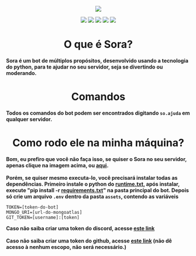 <p align="center"><a href="https://bit.ly/SoraBot"><img src="https://i.imgur.com/BX6Pzhs.png"></a></p>
<p align="center"><a href="https://discord.gg/4YVfJMV"><img src="https://img.shields.io/discord/675889958262931488?color=ba3c51&label=Discord&logo=discord&logoColor=ba3c51&style=for-the-badge"></a> <a href="https://pypi.org/project/discord.py/"><img src="https://img.shields.io/badge/discord.py-1.3.1-ba3c51?style=for-the-badge&logo=python&logoColor=ba3c51"></a> <img src="https://img.shields.io/github/languages/code-size/uKaigo/Sora-Bot?color=ba3c51&label=Tamanho&logo=github&logoColor=ba3c51&style=for-the-badge"> <img src="https://img.shields.io/github/stars/uKaigo/Sora-Bot?color=ba3c51&logo=github&logoColor=ba3c51&style=for-the-badge"> <a href="https://github.com/uKaigo/Sora-Bot/commits/master"><img src="https://img.shields.io/github/last-commit/uKaigo/Sora-Bot?color=ba3c51&label=%C3%9Altimo%20commit&logo=github&logoColor=ba3c51&style=for-the-badge"></a></p>
<h1 align="center">O que é Sora?</h1>
<b>Sora é um bot de múltiplos propósitos, desenvolvido usando a tecnologia do python, para te ajudar no seu servidor, seja se divertindo ou moderando.</b>
<h1 align="center">Comandos</h1>

<b>Todos os comandos do bot podem ser encontrados digitando `so.ajuda` em qualquer servidor.</b>
<h1 align="center">Como rodo ele na minha máquina?</h1

<b>Bom, eu prefiro que você não faça isso, se quiser o Sora no seu servidor, apenas clique na imagem acima, ou <a href="https://bit.ly/SoraBot">aqui</a>. <br><br>Porém, se quiser mesmo executa-lo, você precisará instalar todas as dependências. Primeiro instale o python do <a href="https://github.com/uKaigo/Sora-Bot/blob/master/runtime.txt">runtime.txt</a>, após instalar, execute "pip install -r <a href="https://github.com/uKaigo/Sora-Bot/blob/master/requirements.txt">requirements.txt</a>" na pasta principal do bot. Depois só crie um arquivo `.env` dentro da pasta `assets`, contendo as variáveis</b>

```env
TOKEN=[token-do-bot]
MONGO_URI=[url-do-mongoatlas]
GIT_TOKEN=[username]:[token]
```

<b>Caso não saiba criar uma token do discord, acesse <a href="https://discordpy.readthedocs.io/en/latest/discord.html">este link</a><br><br>Caso não saiba criar uma token do github, acesse <a href="https://github.com/settings/tokens">este link</a> (não dê acesso à nenhum escopo, não será necessário.)</b>
